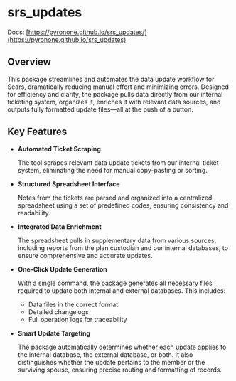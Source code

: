 # srs_updates


<!-- ... -->

Docs:
[https://pyronone.github.io/srs_updates/](https://pyronone.github.io/srs_updates)

## Overview

This package streamlines and automates the data update workflow for
Sears, dramatically reducing manual effort and minimizing errors.
Designed for efficiency and clarity, the package pulls data directly
from our internal ticketing system, organizes it, enriches it with
relevant data sources, and outputs fully formatted update files—all at
the push of a button.

## Key Features

- **Automated Ticket Scraping**

  The tool scrapes relevant data update tickets from our internal ticket
  system, eliminating the need for manual copy-pasting or sorting.

- **Structured Spreadsheet Interface**

  Notes from the tickets are parsed and organized into a centralized
  spreadsheet using a set of predefined codes, ensuring consistency and
  readability.

- **Integrated Data Enrichment**

  The spreadsheet pulls in supplementary data from various sources,
  including reports from the plan custodian and our internal databases,
  to ensure comprehensive and accurate updates.

- **One-Click Update Generation**

  With a single command, the package generates all necessary files
  required to update both internal and external databases. This
  includes:  
  - Data files in the correct format  
  - Detailed changelogs  
  - Full operation logs for traceability

- **Smart Update Targeting**

  The package automatically determines whether each update applies to
  the internal database, the external database, or both. It also
  distinguishes whether the update pertains to the member or the
  surviving spouse, ensuring precise routing and formatting of records.
